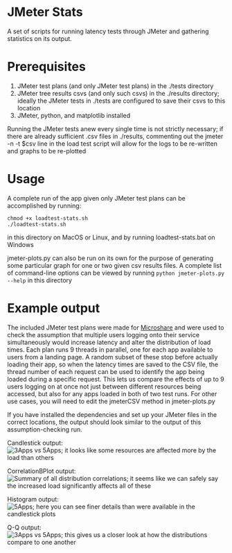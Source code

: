 # JMeter Stats
A set of scripts for running latency tests through JMeter and gathering statistics on its output.

# Prerequisites
1. JMeter test plans (and only JMeter test plans) in the ./tests directory
2. JMeter tree results csvs (and only such csvs) in the ./results directory; ideally the JMeter tests in ./tests are configured to save their csvs to this location
3. JMeter, python, and matplotlib installed

Running the JMeter tests anew every single time is not strictly necessary; if there are already sufficient .csv files in ./results, commenting out the jmeter -n -t $csv line in the load test script will allow for the logs to be re-written and graphs to be re-plotted

# Usage
A complete run of the app given only JMeter test plans can be accomplished by running:
```
chmod +x loadtest-stats.sh
./loadtest-stats.sh
```
in this directory on MacOS or Linux, and by running loadtest-stats.bat on Windows

jmeter-plots.py can also be run on its own for the purpose of generating some particular graph for one or two given csv results files. A complete list of command-line options can be viewed by running
```python jmeter-plots.py --help```
in this directory

# Example output
The included JMeter test plans were made for [Microshare](https://www.microshare.io) and were used to check the assumption that multiple users logging onto their service simultaneously would increase latency and alter the distribution of load times. Each plan runs 9 threads in parallel, one for each app available to users from a landing page. A random subset of these stop before actually loading their app, so when the latency times are saved to the CSV file, the thread number of each request can be used to identify the app being loaded during a specific request. This lets us compare the effects of up to 9 users logging on at once not just between different resources being accessed, but also for any apps loaded in both of two test runs. For other use cases, you will need to edit the jmeterCSV method in jmeter-plots.py

If you have installed the dependencies and set up your JMeter files in the correct locations, the output should look similar to the output of this assumption-checking run.

Candlestick output:
![3Apps vs 5Apps; it looks like some resources are affected more by the load than others](./example-plots/3Apps.csv-vs-5Apps.csv-candlestick-1721680341.0248144.png)

CorrelationBPlot output:
![Summary of all distribution correlations; it seems like we can safely say the increased load significantly affects all of these](./example-plots/Summary-1721682670.5410087.png)

Histogram output:
![5Apps; here you can see finer details than were available in the candlestick plots](./example-plots/5Apps.csv-histogram-1721680452.3993773.png)

Q-Q output:
![3Apps vs 5Apps; this gives us a closer look at how the distributions compare to one another](./example-plots/3Apps.csv-vs-5Apps.csv-Q-Q-1721680343.8003514.png)
